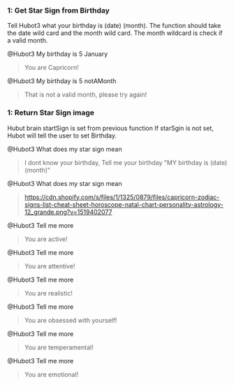 
### **1: Get Star Sign from Birthday**
Tell Hubot3 what your birthday is (date) (month).
The function should take the date wild card and the month wild card.
The month wildcard is check if a valid month.

@Hubot3 My birthday is 5 January
>You are Capricorn!

@Hubot3 My birthday is 5 notAMonth
>That is not a valid month, please try again!

### **1: Return Star Sign image**
Hubut brain startSign is set from previous function
If starSgin is not set, Hubot will tell the user to set Birthday.

@Hubot3 What does my star sign mean
>I dont know your birthday, Tell me your birthday "MY birthday is (date) (month)"

@Hubot3 What does my star sign mean
>https://cdn.shopify.com/s/files/1/1325/0879/files/capricorn-zodiac-signs-list-cheat-sheet-horoscope-natal-chart-personality-astrology-12_grande.png?v=1519402077


@Hubot3 Tell me more
>You are active!

@Hubot3 Tell me more
>You are attentive!

@Hubot3 Tell me more
>You are realistic!

@Hubot3 Tell me more
>You are obsessed with yourself!

@Hubot3 Tell me more
>You are temperamental!

@Hubot3 Tell me more
>You are emotional!